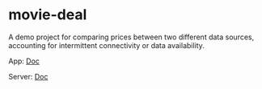 # movie-deal

A demo project for comparing prices between two different data sources, accounting for intermittent connectivity or data availability.

App: [Doc](app/README.md)

Server: [Doc](server/Readme.md)
